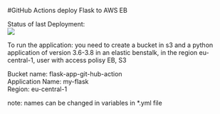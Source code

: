 #GitHub Actions deploy Flask to AWS EB

Status of last Deployment:<br>
<img src="https://github.com/aymandy/git-learn/workflows/CI-CD-Pipline-to-aws-ElasticBeanstalk/badge.svg?branch=master">
<br>


To run the application: you need to create a bucket in s3 and a python application of version 3.6-3.8 in an elastic benstalk, in the region eu-central-1, user with access polisy EB, S3

Bucket name: flask-app-git-hub-action \
Application Name: my-flask \
Region: eu-central-1

note: names can be changed in variables in *.yml file
